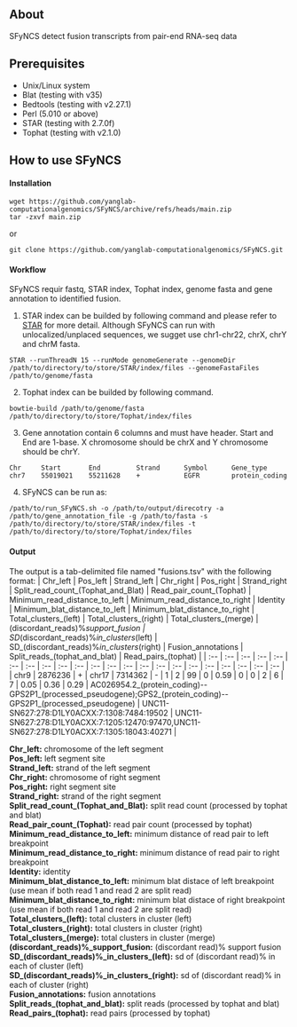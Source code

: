 ## About
SFyNCS detect fusion transcripts from pair-end RNA-seq data

## Prerequisites
- Unix/Linux system
- Blat (testing with v35)
- Bedtools (testing with v2.27.1)
- Perl (5.010 or above)
- STAR (testing with 2.7.0f)
- Tophat (testing with v2.1.0)

## How to use SFyNCS
#### Installation
```
wget https://github.com/yanglab-computationalgenomics/SFyNCS/archive/refs/heads/main.zip
tar -zxvf main.zip
```
or
```
git clone https://github.com/yanglab-computationalgenomics/SFyNCS.git
```

#### Workflow
SFyNCS requir fastq, STAR index, Tophat index, genome fasta and gene annotation to identified fusion.
1. STAR index can be builded by following command and please refer to [STAR](https://github.com/alexdobin/STAR) for more detail. Although SFyNCS can run with unlocalized/unplaced sequences, we sugget use chr1-chr22, chrX, chrY and chrM fasta.
```
STAR --runThreadN 15 --runMode genomeGenerate --genomeDir /path/to/directory/to/store/STAR/index/files --genomeFastaFiles /path/to/genome/fasta
```
2. Tophat index can be builded by following command.
```
bowtie-build /path/to/genome/fasta /path/to/directory/to/store/Tophat/index/files
```
3. Gene annotation contain 6 columns and must have header. Start and End are 1-base. X chromosome should be chrX and Y chromosome should be chrY.
```
Chr     Start       End         Strand      Symbol      Gene_type
chr7    55019021    55211628    +           EGFR        protein_coding
```
4. SFyNCS can be run as:
```
/path/to/run_SFyNCS.sh -o /path/to/output/direcotry -a /path/to/gene_annotation_file -g /path/to/fasta -s /path/to/directory/to/store/STAR/index/files -t /path/to/directory/to/store/Tophat/index/files
```

#### Output
The output is a tab-delimited file named "fusions.tsv" with the following format:
| Chr_left | Pos_left | Strand_left | Chr_right | Pos_right | Strand_right | Split_read_count_(Tophat_and_Blat) | Read_pair_count_(Tophat) | Minimum_read_distance_to_left | Minimum_read_distance_to_right | Identity | Minimum_blat_distance_to_left | Minimum_blat_distance_to_right | Total_clusters_(left) | Total_clusters_(right) | Total_clusters_(merge) | (discordant_reads)%_support_fusion | SD_(discordant_reads)%_in_clusters_(left) | SD_(discordant_reads)%_in_clusters_(right) | Fusion_annotations | Split_reads_(tophat_and_blat) | Read_pairs_(tophat) |
| :-- | :-- | :-- | :-- | :-- | :--  | :-- | :-- | :-- | :-- | :-- | :-- | :-- | :-- | :-- | :-- | :-- | :-- | :-- | :-- | :-- | :-- |
| chr9 | 2876236 | + | chr17 | 7314362 | -  | 1 | 2 | 99 | 0 | 0.59 | 0 | 0 | 2 | 6 | 7 | 0.05 | 0.36 | 0.29 | AC026954.2_(protein_coding)--GPS2P1_(processed_pseudogene);GPS2_(protein_coding)--GPS2P1_(processed_pseudogene) | UNC11-SN627:278:D1LY0ACXX:7:1308:7484:19502 | UNC11-SN627:278:D1LY0ACXX:7:1205:12470:97470,UNC11-SN627:278:D1LY0ACXX:7:1305:18043:40271 |

**Chr_left:** chromosome of the left segment <br>
**Pos_left:** left segment site <br>
**Strand_left:** strand of the left segment <br>
**Chr_right:** chromosome of right segment <br>
**Pos_right:** right segment site <br>
**Strand_right:** strand of the right segment <br>
**Split_read_count_(Tophat_and_Blat):** split read count (processed by tophat and blat) <br>
**Read_pair_count_(Tophat):** read pair count (processed by tophat) <br>
**Minimum_read_distance_to_left:** minimum distance of read pair to left breakpoint <br>
**Minimum_read_distance_to_right:** minimum distance of read pair to right breakpoint <br>
**Identity:** identity <br>
**Minimum_blat_distance_to_left:** minimum blat distace of left breakpoint (use mean if both read 1 and read 2 are split read) <br>
**Minimum_blat_distance_to_right:** minimum blat distace of right breakpoint (use mean if both read 1 and read 2 are split read) <br>
**Total_clusters_(left):** total clusters in cluster (left) <br>
**Total_clusters_(right):** total clusters in cluster (right) <br>
**Total_clusters_(merge):** total clusters in cluster (merge) <br>
**(discordant_reads)%\_support_fusion:** (discordant read)% support fusion <br>
**SD_(discordant_reads)%\_in_clusters_(left):** sd of (discordant read)% in each of cluster (left) <br>
**SD_(discordant_reads)%\_in_clusters_(right):** sd of (discordant read)% in each of cluster (right) <br>
**Fusion_annotations:** fusion annotations <br>
**Split_reads_(tophat_and_blat):** split reads (processed by tophat and blat) <br>
**Read_pairs_(tophat):** read pairs (processed by tophat) <br>

